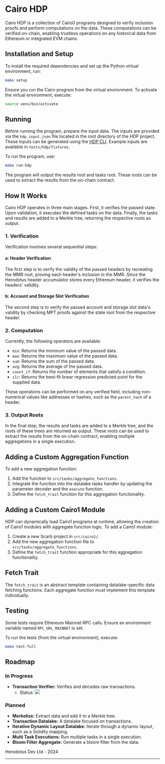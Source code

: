 # Cairo HDP

Cairo HDP is a collection of Cairo0 programs designed to verify inclusion proofs and perform computations on the data. These computations can be verified on-chain, enabling trustless operations on any historical data from Ethereum or integrated EVM chains.

## Installation and Setup

To install the required dependencies and set up the Python virtual environment, run:

```bash
make setup
```

Ensure you run the Cairo program from the virtual environment. To activate the virtual environment, execute:

```bash
source venv/bin/activate
```

## Running

Before running the program, prepare the input data. The inputs are provided via the `hdp_input.json` file located in the root directory of the HDP project. These inputs can be generated using the [HDP CLI](https://github.com/HerodotusDev/hdp). Example inputs are available in `tests/hdp/fixtures`.

To run the program, use:

```bash
make run-hdp
```

The program will output the results root and tasks root. These roots can be used to extract the results from the on-chain contract.

## How It Works

Cairo HDP operates in three main stages. First, it verifies the passed state. Upon validation, it executes the defined tasks on the data. Finally, the tasks and results are added to a Merkle tree, returning the respective roots as output.

### 1. Verification

Verification involves several sequential steps:

#### a: Header Verification

The first step is to verify the validity of the passed headers by recreating the MMR root, proving each header's inclusion in the MMR. Since the Herodotus header accumulator stores every Ethereum header, it verifies the headers' validity.

#### b: Account and Storage Slot Verification

The second step is to verify the passed account and storage slot data's validity by checking MPT proofs against the state root from the respective header.

### 2. Computation

Currently, the following operators are available:

- `min`: Returns the minimum value of the passed data.
- `max`: Returns the maximum value of the passed data.
- `sum`: Returns the sum of the passed data.
- `avg`: Returns the average of the passed data.
- `count_if`: Returns the number of elements that satisfy a condition.
- `slr`: Returns the best-fit linear regression predicted point for the supplied data.

These operations can be performed on any verified field, including non-numerical values like addresses or hashes, such as the `parent_hash` of a header.

### 3. Output Roots

In the final step, the results and tasks are added to a Merkle tree, and the roots of these trees are returned as output. These roots can be used to extract the results from the on-chain contract, enabling multiple aggregations in a single execution.

## Adding a Custom Aggregation Function

To add a new aggregation function:

1. Add the function to `src/tasks/aggregate_functions`.
2. Integrate the function into the datalake tasks handler by updating the parameter decoder and the `execute` function.
3. Define the `fetch_trait` function for this aggregation functionality.

## Adding a Custom Cairo1 Module

HDP can dynamically load Cairo1 programs at runtime, allowing the creation of Cairo1 modules with aggregate function logic. To add a Cairo1 module:

1. Create a new Scarb project in `src/cairo1/`.
2. Add the new aggregation function file to `src/tasks/aggregate_functions`.
3. Define the `fetch_trait` function appropriate for this aggregation functionality.

## Fetch Trait

The `fetch_trait` is an abstract template containing datalake-specific data fetching functions. Each aggregate function must implement this template individually.

## Testing

Some tests require Ethereum Mainnet RPC calls. Ensure an environment variable named `RPC_URL_MAINNET` is set.

To run the tests (from the virtual environment), execute:

```bash
make test-full
```

## Roadmap

### In Progress

- **Transaction Verifier:** Verifies and decodes raw transactions.
  - Status: ![](https://geps.dev/progress/65)

### Planned

- **Merkelize:** Extract data and add it to a Merkle tree.
- **Transaction Datalake:** A datalake focused on transactions.
- **Iterative Dynamic Layout Datalake:** Iterate through a dynamic layout, such as a Solidity mapping.
- **Multi Task Executions:** Run multiple tasks in a single execution.
- **Bloom Filter Aggregate:** Generate a bloom filter from the data.

Herodotus Dev Ltd - 2024

---